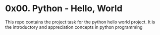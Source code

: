 # 0x00. Python - Hello, World

This repo contains the project task for the python hello world project. It is the introductory and appreciation concepts in python programming
